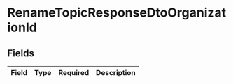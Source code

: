 # RenameTopicResponseDtoOrganizationId


## Fields

| Field       | Type        | Required    | Description |
| ----------- | ----------- | ----------- | ----------- |